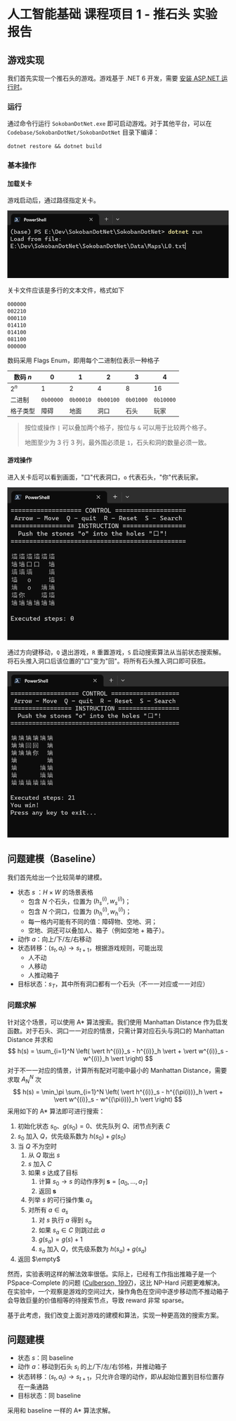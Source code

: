 # 人工智能基础 课程项目 1 - 推石头 实验报告

## 游戏实现

我们首先实现一个推石头的游戏。游戏基于 .NET 6 开发，需要 [安装 ASP.NET 运行时](https://dotnet.microsoft.com/en-us/download/dotnet/6.0)。

### 运行

通过命令行运行 `SokobanDotNet.exe` 即可启动游戏。对于其他平台，可以在 `Codebase/SokobanDotNet/SokobanDotNet` 目录下编译：

```shell
dotnet restore && dotnet build
```

### 基本操作

#### 加载关卡

游戏启动后，通过路径指定关卡。

![Load from file](Assets/LoadFromFile.png)

关卡文件应该是多行的文本文件，格式如下

```
000000
002210
000110
014110
014100
081100
000000
```

数码采用 Flags Enum，即用每个二进制位表示一种格子

| 数码 $n$ | 0         | 1         | 2         | 3         | 4         |
| -------- | --------- | --------- | --------- | --------- | --------- |
| $2^n$    | 1         | 2         | 4         | 8         | 16        |
| 二进制   | `0b00000` | `0b00010` | `0b00100` | `0b01000` | `0b10000` |
| 格子类型 | 障碍      | 地面      | 洞口      | 石头      | 玩家      |

> 按位或操作 `|` 可以叠加两个格子，按位与 `&` 可以用于比较两个格子。
>
> 地图至少为 3 行 3 列，最外围必须是 `1`，石头和洞的数量必须一致。

#### 游戏操作

进入关卡后可以看到画面，"口"代表洞口，`o` 代表石头，"你"代表玩家。

![Game UI](Assets/GameUI.png)

通过方向键移动，`Q` 退出游戏，`R` 重置游戏，`S` 启动搜索算法从当前状态搜索解。将石头推入洞口后该位置的"口"变为"回"。将所有石头推入洞口即可获胜。

![Game won](Assets/GameWon.png)

## 问题建模（Baseline）

我们首先给出一个比较简单的建模。

- 状态 $s$ ：$H \times W$ 的场景表格
  - 包含 $N$ 个石头，位置为 $(h^{(i)}_s, w^{(i)}_s)$；
  - 包含 $N$ 个洞口，位置为 $(h^{(i)}_h, w^{(i)}_h)$；
  - 每一格内可能有不同的值：障碍物、空地、洞；
  - 空地、洞还可以叠加人、箱子（例如空地 + 箱子）。
- 动作 $a$：向上/下/左/右移动
- 状态转移：$(s_t, a_t) \to s_{t+1}$，根据游戏规则，可能出现
  - 人不动
  - 人移动
  - 人推动箱子
- 目标状态：$s_T$，其中所有洞口都有一个石头（不一一对应或一一对应）

### 问题求解

针对这个场景，可以使用 A* 算法搜索。我们使用 Manhattan Distance 作为启发函数。对于石头、洞口一一对应的情景，只需计算对应石头与洞口的 Manhattan Distance 并求和
$$
h(s) = \sum_{i=1}^N \left( \vert h^{(i)}_s - h^{(i)}_h \vert + \vert w^{(i)}_s - w^{(i)}_h \vert \right)
$$
对于不一一对应的情景，计算所有配对可能中最小的 Manhattan Distance，需要求取 $A_N^N$ 次
$$
h(s) = \min_\pi \sum_{i=1}^N \left( \vert h^{(i)}_s - h^{(\pi(i))}_h \vert + \vert w^{(i)}_s - w^{(\pi(i))}_h \vert \right)
$$
采用如下的 A* 算法即可进行搜索：

1. 初始化状态 $s_0$、$g(s_0) = 0$、优先队列 $Q$、闭节点列表 $C$
2. $s_0$ 加入 $Q$，优先级系数为 $h(s_0) + g(s_0)$
3. 当 $Q$ 不为空时
   1. 从 $Q$ 取出 $s$
   2. $s$ 加入 $C$
   3. 如果 $s$ 达成了目标
      1. 计算 $s_0 \to s$ 的动作序列 $\mathbf{s} = [ a_0, \dots, a_T]$
      2. 返回 $\mathbf{s}$
   4. 列举 $s$ 的可行操作集 $a_s$
   5. 对所有 $a \in a_s$
      1. 对 $s$ 执行 $a$ 得到 $s_a$
      2. 如果 $s_a \in C$ 则跳过此 $a$
      3. $g(s_a) = g(s) + 1$
      4. $s_a$ 加入 $Q$，优先级系数为 $h(s_a) + g(s_a)$
4. 返回 $\empty$

然而，实验表明这样的解法效率很低。实际上，已经有工作指出推箱子是一个 PSpace-Complete 的问题 ([Culberson, 1997](http://webdocs.cs.ualberta.ca/~joe/Preprints/Sokoban/paper.html))，这比 NP-Hard 问题更难解决。在实验中，一个观察是游戏的空间过大，操作角色在空间中逐步移动而不推动箱子会导致巨量的价值相等的待搜索节点，导致 reward 非常 sparse。

基于此考虑，我们改变上面对游戏的建模和算法，实现一种更高效的搜索方案。

## 问题建模

- 状态 $s$：同 baseline
- 动作 $a$：移动到石头 $s_i$ 的上/下/左/右邻格，并推动箱子
- 状态转移：$(s_t, a_t) \to s_{t+1}$，只允许合理的动作，即从起始位置到目标位置存在一条通路
- 目标状态：同 baseline

采用和 baseline 一样的 A* 算法求解。

